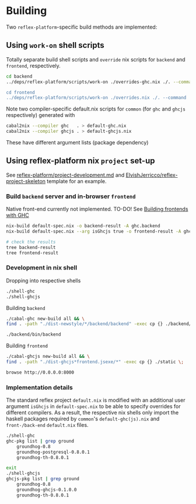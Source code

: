 # Building
Two `reflex-platform`-specific build methods are implemented:

## Using `work-on` shell scripts

Totally separate build shell scripts and `override` nix scripts for `backend` and `frontend`, respectively.

```sh
cd backend
../deps/reflex-platform/scripts/work-on ./overrides-ghc.nix ./. --command 'cabal new-configure --ghc

cd frontend
../deps/reflex-platform/scripts/work-on ./overrides.nix ./. --command 'cabal new-configure --ghcjs --builddir=dist-ghcjs && cabal new-build --builddir=dist-ghcjs
```

Note two compiler-specific default.nix scripts for `common` (for `ghc` and `ghcjs` respectively) generated with 

```sh
cabal2nix --compiler ghc   . > default-ghc.nix
cabal2nix --compiler ghcjs . > default-ghcjs.nix
```

These have different argument lists (package dependency)

## Using reflex-platform nix `project` set-up
See [reflex-platform/project-development.md](https://github.com/reflex-frp/reflex-platform/blob/develop/docs/project-development.md)
and [ElvishJerricco/reflex-project-skeleton](https://github.com/ElvishJerricco/reflex-project-skeleton) template for an example.

### Build `backend` server and in-browser `frontend`
Native front-end currently not implemented. TO-DO!
See [Building frontends with GHC](https://github.com/reflex-frp/reflex-platform/blob/develop/docs/project-development.md#building-frontends-with-ghc)

```sh
nix-build default-spec.nix -o backend-result -A ghc.backend
nix-build default-spec.nix --arg isGhcjs true -o frontend-result -A ghcjs.frontend

# check the results
tree backend-result
tree frontend-result
```

### Development in nix shell
Dropping into respective shells

```sh
./shell-ghc
./shell-ghcjs
```

Building `backend`

```sh
./cabal-ghc new-build all && \
find . -path "./dist-newstyle/*/backend/backend" -exec cp {} ./backend/bin/ \;

./backend/bin/backend
```

Building `frontend`

```sh
./cabal-ghcjs new-build all && \
find . -path "./dist-ghcjs*frontend.jsexe/*" -exec cp {} ./static \;

browse http://0.0.0.0:8000
```

### Implementation details
The standard reflex project `default.nix` is modified with an additional user argument `isGhcjs` in `default-spec.nix` to be able to specify overrides for different compilers. As a result, the respective nix shells only import the haskell packages required by `common`'s `default-ghc(js).nix` and `front-/back-end` `default.nix` files.

```sh
./shell-ghc
ghc-pkg list | grep ground
    groundhog-0.8
    groundhog-postgresql-0.8.0.1
    groundhog-th-0.8.0.1

exit
./shell-ghcjs
ghcjs-pkg list | grep ground
    groundhog-0.8
    groundhog-ghcjs-0.1.0.0
    groundhog-th-0.8.0.1
```

